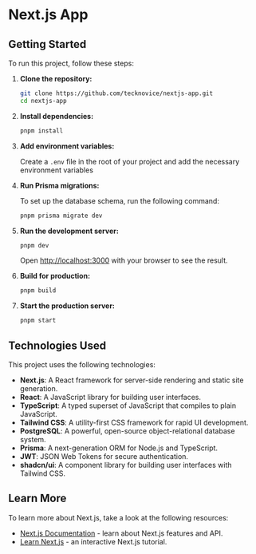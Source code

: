 # Next.js App

## Getting Started

To run this project, follow these steps:

1. **Clone the repository:**
    ```bash
    git clone https://github.com/tecknovice/nextjs-app.git
    cd nextjs-app
    ```

2. **Install dependencies:**
    ```bash
    pnpm install
    ```

3. **Add environment variables:**

    Create a `.env` file in the root of your project and add the necessary environment variables
    


4. **Run Prisma migrations:**

    To set up the database schema, run the following command:
    ```bash
    pnpm prisma migrate dev
    ```

5. **Run the development server:**
    ```bash
    pnpm dev
    ```

    Open [http://localhost:3000](http://localhost:3000) with your browser to see the result.



6. **Build for production:**
    ```bash
    pnpm build
    ```

7. **Start the production server:**
    ```bash
    pnpm start
    ```

## Technologies Used

This project uses the following technologies:

- **Next.js**: A React framework for server-side rendering and static site generation.
- **React**: A JavaScript library for building user interfaces.
- **TypeScript**: A typed superset of JavaScript that compiles to plain JavaScript.
- **Tailwind CSS**: A utility-first CSS framework for rapid UI development.
- **PostgreSQL**: A powerful, open-source object-relational database system.
- **Prisma**: A next-generation ORM for Node.js and TypeScript.
- **JWT**: JSON Web Tokens for secure authentication.
- **shadcn/ui**: A component library for building user interfaces with Tailwind CSS.

## Learn More

To learn more about Next.js, take a look at the following resources:

- [Next.js Documentation](https://nextjs.org/docs) - learn about Next.js features and API.
- [Learn Next.js](https://nextjs.org/learn) - an interactive Next.js tutorial.
